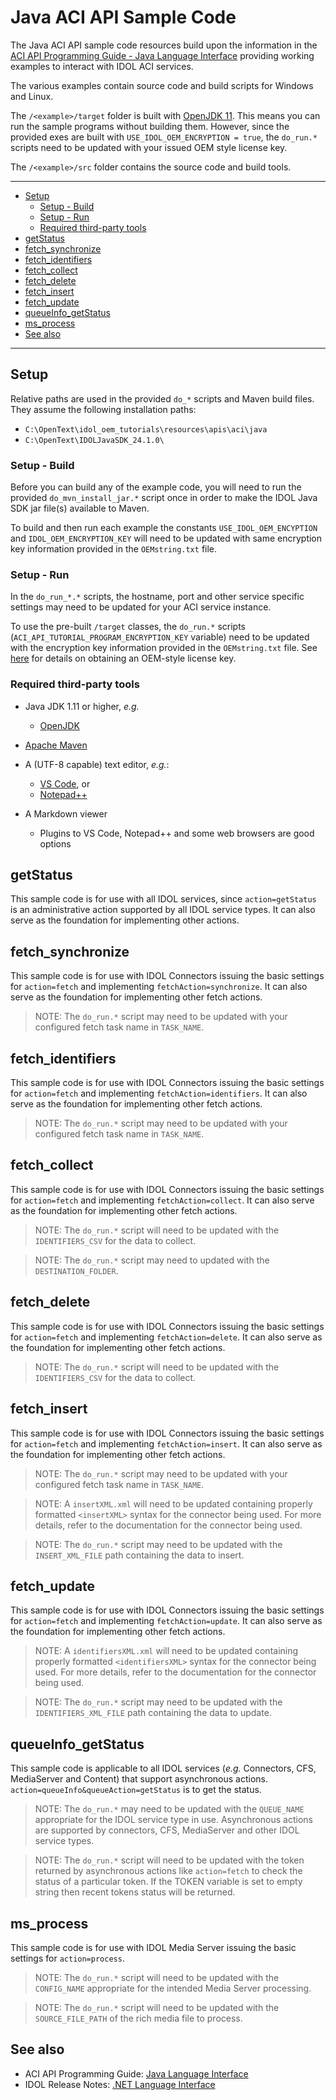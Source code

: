 # Java ACI API Sample Code

The Java ACI API sample code resources build upon the information in the [ACI API Programming Guide - Java Language Interface](https://www.microfocus.com/documentation/idol/IDOL_24_1/IDOLJavaSDK_24.1_Documentation/Guides/html/Content/Java/java_part.htm) providing working examples to interact with IDOL ACI services. 

The various examples contain source code and build scripts for Windows and Linux.

The `/<example>/target` folder is built with [OpenJDK 11](https://openjdk.org/).  This means you can run the sample programs without building them.  However, since the provided exes are built with `USE_IDOL_OEM_ENCRYPTION = true`, the `do_run.*` scripts need to be updated with your issued OEM style license key.

The `/<example>/src` folder contains the source code and build tools.

---

- [Setup](#setup)
  - [Setup - Build](#setup---build)
  - [Setup - Run](#setup---run)
  - [Required third-party tools](#required-third-party-tools)
- [getStatus](#getstatus)
- [fetch\_synchronize](#fetch_synchronize)
- [fetch\_identifiers](#fetch_identifiers)
- [fetch\_collect](#fetch_collect)
- [fetch\_delete](#fetch_delete)
- [fetch\_insert](#fetch_insert)
- [fetch\_update](#fetch_update)
- [queueInfo\_getStatus](#queueinfo_getstatus)
- [ms\_process](#ms_process)
- [See also](#see-also)
  
---

## Setup

Relative paths are used in the provided `do_*` scripts and Maven build files. They assume the following installation paths:
- `C:\OpenText\idol_oem_tutorials\resources\apis\aci\java`
- `C:\OpenText\IDOLJavaSDK_24.1.0\`

### Setup - Build

Before you can build any of the example code, you will need to run the provided  `do_mvn_install_jar.*` script once in order to make the IDOL Java SDK jar file(s) available to Maven.

To build and then run each example the constants `USE_IDOL_OEM_ENCYPTION` and `IDOL_OEM_ENCRYPTION_KEY` will need to be updated with same encryption key information provided in the `OEMstring.txt` file.
 
### Setup - Run

In the `do_run_*.*` scripts, the hostname, port and other service specific settings may need to be updated for your ACI service instance.

To use the pre-built `/target` classes, the `do_run.*` scripts (`ACI_API_TUTORIAL_PROGRAM_ENCRYPTION_KEY` variable) need to be updated with the encryption key information provided in the `OEMstring.txt` file.  See [here](../../../tutorials/aci_api/introduction.md#obtain-an-oem-license-key) for details on obtaining an OEM-style license key.

### Required third-party tools

- Java JDK 1.11 or higher, *e.g.*
  - [OpenJDK](https://openjdk.org)

- [Apache Maven](https://maven.apache.org/)

- A (UTF-8 capable) text editor, *e.g.*:
  - [VS Code](https://code.visualstudio.com/download), or
  - [Notepad++](https://notepad-plus-plus.org/download)

- A Markdown viewer
  - Plugins to VS Code, Notepad++ and some web browsers are good options

## getStatus

This sample code is for use with all IDOL services, since `action=getStatus` is an administrative action supported by all IDOL service types.  It can also serve as the foundation for implementing other actions.

## fetch_synchronize

This sample code is for use with IDOL Connectors issuing the basic settings for `action=fetch` and implementing `fetchAction=synchronize`. It can also serve as the foundation for implementing other fetch actions.

> NOTE: The `do_run.*` script may need to be updated with your configured fetch task name in `TASK_NAME`.

## fetch_identifiers

This sample code is for use with IDOL Connectors issuing the basic settings for `action=fetch` and implementing `fetchAction=identifiers`. It can also serve as the foundation for implementing other fetch actions.

> NOTE: The `do_run.*` script may need to be updated with your configured fetch task name in `TASK_NAME`.

## fetch_collect

This sample code is for use with IDOL Connectors issuing the basic settings for `action=fetch` and implementing `fetchAction=collect`. It can also serve as the foundation for implementing other fetch actions.

> NOTE: The `do_run.*` script will need to be updated with the `IDENTIFIERS_CSV` for the data to collect.

> NOTE: The `do_run.*` script may need to updated with the `DESTINATION_FOLDER`.

## fetch_delete

This sample code is for use with IDOL Connectors issuing the basic settings for `action=fetch` and implementing `fetchAction=delete`. It can also serve as the foundation for implementing other fetch actions.

> NOTE: The `do_run.*` script will need to be updated with the `IDENTIFIERS_CSV` for the data to collect.

## fetch_insert

This sample code is for use with IDOL Connectors issuing the basic settings for `action=fetch` and implementing `fetchAction=insert`. It can also serve as the foundation for implementing other fetch actions.

> NOTE: The `do_run.*` script may need to be updated with your configured fetch task name in `TASK_NAME`.

> NOTE: A `insertXML.xml` will need to be updated containing properly formatted `<insertXML>` syntax for the connector being used.  For more details, refer to the documentation for the connector being used.

> NOTE: The `do_run.*` script may need to be updated with the `INSERT_XML_FILE` path containing the data to insert.

## fetch_update

This sample code is for use with IDOL Connectors issuing the basic settings for `action=fetch` and implementing `fetchAction=update`. It can also serve as the foundation for implementing other fetch actions.

> NOTE: A `identifiersXML.xml` will need to be updated containing properly formatted `<identifiersXML>` syntax for the connector being used.  For more details, refer to the documentation for the connector being used.

> NOTE: The `do_run.*` script may need to be updated with the `IDENTIFIERS_XML_FILE` path containing the data to update.

## queueInfo_getStatus

This sample code is applicable to all IDOL services (*e.g.* Connectors, CFS, MediaServer and Content) that support asynchronous actions.  `action=queueInfo&queueAction=getStatus` is to get the status.

> NOTE: The `do_run.*` may need to be updated with the `QUEUE_NAME` appropriate for the IDOL service type in use.  Asynchronous actions are supported by connectors, CFS, MediaServer and other IDOL service types.

> NOTE: The `do_run.*` script will need to be updated with the token returned by asynchronous actions like `action=fetch` to check the status of a particular token.  If the TOKEN variable is set to empty string then recent tokens status will be returned.

## ms_process
This sample code is for use with IDOL Media Server issuing the basic settings for `action=process`.

> NOTE: The `do_run.*` script will need to be updated with the `CONFIG_NAME` appropriate for the intended Media Server processing.  

> NOTE: The `do_run.*` script will need to be updated with the `SOURCE_FILE_PATH` of the rich media file to process.

## See also

- ACI API Programming Guide: [Java Language Interface](https://www.microfocus.com/documentation/idol/IDOL_24_1/IDOLJavaSDK_24.1_Documentation/Guides/html/Content/Java/java_part.htm)
- IDOL Release Notes: [.NET Language Interface](https://www.microfocus.com/documentation/idol/IDOL_24_1/IDOLReleaseNotes_24.1_Documentation/idol/Content/SDKs/IDOL-Java.htm)
